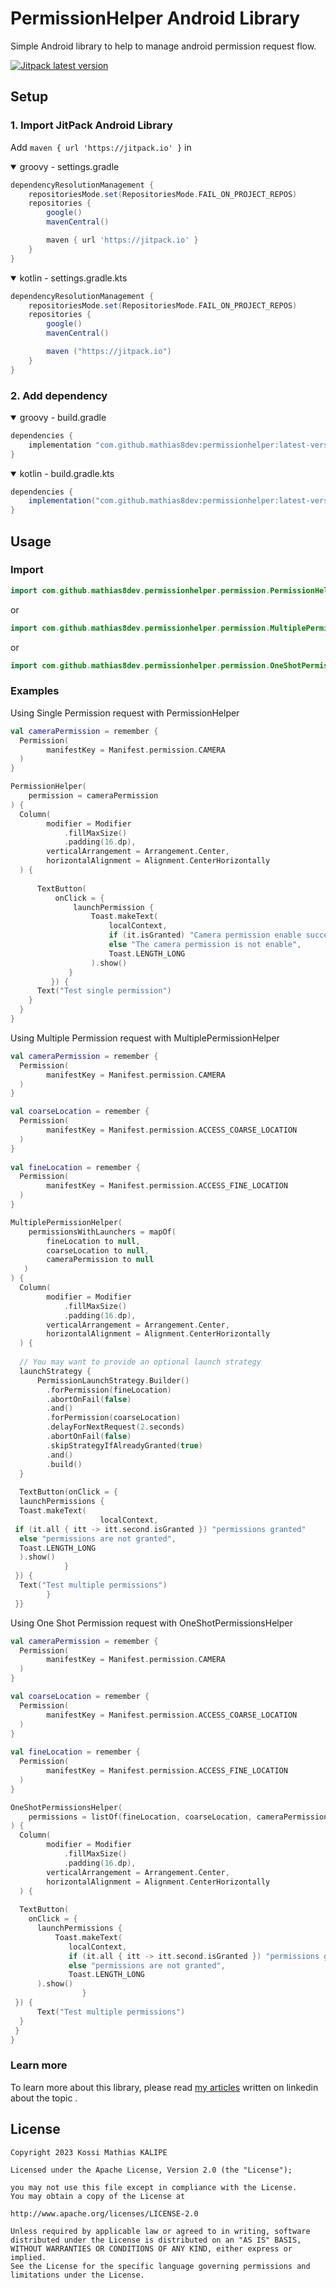 # PermissionHelper Android Library
Simple Android library to help to manage android permission request flow.

[![Jitpack latest version](https://jitpack.io/v/mathias8dev/permissionhelper.svg)](https://jitpack.io/#mathias8dev/permissionhelper)


## Setup
### 1. Import JitPack Android Library
Add `maven { url 'https://jitpack.io' }` in
<details open>
  <summary>groovy - settings.gradle</summary>

```gradle
dependencyResolutionManagement {
    repositoriesMode.set(RepositoriesMode.FAIL_ON_PROJECT_REPOS)
    repositories {
        google()
        mavenCentral()

        maven { url 'https://jitpack.io' }
    }
}
```
</details>

<details open>
  <summary>kotlin - settings.gradle.kts</summary>

```gradle
dependencyResolutionManagement {
    repositoriesMode.set(RepositoriesMode.FAIL_ON_PROJECT_REPOS)
    repositories {
        google()
        mavenCentral()

        maven ("https://jitpack.io")
    }
}
```
</details>

### 2. Add dependency
<details open>
  <summary>groovy - build.gradle</summary>

```gradle
dependencies {
    implementation "com.github.mathias8dev:permissionhelper:latest-version"
}
```
</details>
<details open>
  <summary>kotlin - build.gradle.kts</summary>

```gradle
dependencies {
    implementation("com.github.mathias8dev:permissionhelper:latest-version")
}
```
</details>

## Usage
### Import
```kotlin
import com.github.mathias8dev.permissionhelper.permission.PermissionHelper
```
or
```kotlin
import com.github.mathias8dev.permissionhelper.permission.MultiplePermissionHelper
```

or

```kotlin
import com.github.mathias8dev.permissionhelper.permission.OneShotPermissionsHelper
```

### Examples
 <summary>Using Single Permission request with PermissionHelper</summary>

```kotlin
val cameraPermission = remember {  
  Permission(  
        manifestKey = Manifest.permission.CAMERA  
  )  
}

PermissionHelper(  
    permission = cameraPermission  
) {  
  Column(  
        modifier = Modifier  
            .fillMaxSize()  
            .padding(16.dp),  
	    verticalArrangement = Arrangement.Center,  
	    horizontalAlignment = Alignment.CenterHorizontally  
  ) {  
  
	  TextButton(
		  onClick = {  
			  launchPermission {  
				  Toast.makeText(  
					  localContext,  
					  if (it.isGranted) "Camera permission enable successfully"  
					  else "The camera permission is not enable",  
					  Toast.LENGTH_LONG  
				  ).show()  
			 }  
		 }) {  
	  Text("Test single permission")  
	}  
  }
}
```

<summary>Using Multiple Permission request with MultiplePermissionHelper</summary>

```kotlin
val cameraPermission = remember {  
  Permission(  
        manifestKey = Manifest.permission.CAMERA  
  )  
}

val coarseLocation = remember {  
  Permission(  
        manifestKey = Manifest.permission.ACCESS_COARSE_LOCATION  
  )  
}  
  
val fineLocation = remember {  
  Permission(  
        manifestKey = Manifest.permission.ACCESS_FINE_LOCATION  
  )  
}

MultiplePermissionHelper(  
    permissionsWithLaunchers = mapOf(  
        fineLocation to null,  
	    coarseLocation to null,  
	    cameraPermission to null  
   )  
) {  
  Column(  
        modifier = Modifier  
            .fillMaxSize()  
            .padding(16.dp),  
	    verticalArrangement = Arrangement.Center,  
	    horizontalAlignment = Alignment.CenterHorizontally  
  ) {  
  
  // You may want to provide an optional launch strategy
  launchStrategy {  
	  PermissionLaunchStrategy.Builder()  
	    .forPermission(fineLocation)  
	    .abortOnFail(false)  
	    .and()  
	    .forPermission(coarseLocation)  
	    .delayForNextRequest(2.seconds)  
	    .abortOnFail(false)  
	    .skipStrategyIfAlreadyGranted(true)  
	    .and()  
	    .build()  
  }  
  
  TextButton(onClick = {  
  launchPermissions {  
  Toast.makeText(  
                    localContext,  
 if (it.all { itt -> itt.second.isGranted }) "permissions granted"  
  else "permissions are not granted",  
  Toast.LENGTH_LONG  
  ).show()  
            }  
 }) {  
  Text("Test multiple permissions")  
        }  
 }}
```

<summary>Using One Shot Permission request with OneShotPermissionsHelper</summary>

```kotlin
val cameraPermission = remember {  
  Permission(  
        manifestKey = Manifest.permission.CAMERA  
  )  
}

val coarseLocation = remember {  
  Permission(  
        manifestKey = Manifest.permission.ACCESS_COARSE_LOCATION  
  )  
}  
  
val fineLocation = remember {  
  Permission(  
        manifestKey = Manifest.permission.ACCESS_FINE_LOCATION  
  )  
}

OneShotPermissionsHelper(  
    permissions = listOf(fineLocation, coarseLocation, cameraPermission) 
) {  
  Column(  
        modifier = Modifier  
            .fillMaxSize()  
            .padding(16.dp),  
	    verticalArrangement = Arrangement.Center,  
	    horizontalAlignment = Alignment.CenterHorizontally  
  ) {   
  
  TextButton(
    onClick = {  
	  launchPermissions {  
		  Toast.makeText(  
			 localContext,  
			 if (it.all { itt -> itt.second.isGranted }) "permissions granted"  
			 else "permissions are not granted",  
			 Toast.LENGTH_LONG  
	  ).show()  
	            }  
 }) {  
	  Text("Test multiple permissions")  
  }  
 }
}
```

### Learn more
To learn more about this library, please read <a href="https://linkedin.com/in/mathias8dev">my articles</a> written on linkedin about the topic .


## License
```
Copyright 2023 Kossi Mathias KALIPE

Licensed under the Apache License, Version 2.0 (the "License");

you may not use this file except in compliance with the License.
You may obtain a copy of the License at

http://www.apache.org/licenses/LICENSE-2.0

Unless required by applicable law or agreed to in writing, software
distributed under the License is distributed on an "AS IS" BASIS,
WITHOUT WARRANTIES OR CONDITIONS OF ANY KIND, either express or implied.
See the License for the specific language governing permissions and
limitations under the License.
```